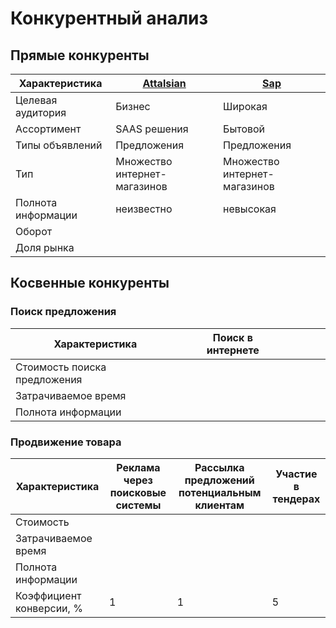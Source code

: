 # Конкурентный анализ

## Прямые конкуренты

| Характеристика     | [Attalsian](https://www.atlassian.com/) | [Sap](https://www.sap.com/)  |
|--------------------|-----------------------------------------|------------------------------|
| Целевая аудитория  | Бизнес                                  | Широкая                      | 
| Ассортимент        | SAAS решения                            | Бытовой                      |
| Типы объявлений    | Предложения                             | Предложения                  |
| Тип                | Множество интернет-магазинов            | Множество интернет-магазинов |
| Полнота информации | неизвестно                              | невысокая                    |
| Оборот             |                                         |                              |                        
| Доля рынка         |                                         |                              |

## Косвенные конкуренты

### Поиск предложения

| Характеристика               | Поиск в интернете |     |     |     |     |
|------------------------------|-------------------|-----|-----|-----|-----|
| Стоимость поиска предложения |                   |     |     |     |     |
| Затрачиваемое время          |                   |     |     |     |     |
| Полнота информации           |                   |     |     |     |     |

### Продвижение товара

| Характеристика           | Реклама через поисковые системы | Рассылка предложений потенциальным клиентам | Участие в тендерах |
|--------------------------|---------------------------------|---------------------------------------------|--------------------|
| Стоимость                |                                 |                                             |                    |
| Затрачиваемое время      |                                 |                                             |                    |
| Полнота информации       |                                 |                                             |                    |
| Коэффициент конверсии, % | 1                               | 1                                           | 5                  |

